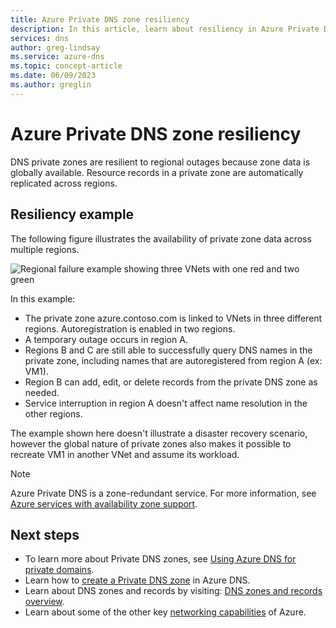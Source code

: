 ```yaml
---
title: Azure Private DNS zone resiliency
description: In this article, learn about resiliency in Azure Private DNS zones.
services: dns
author: greg-lindsay
ms.service: azure-dns
ms.topic: concept-article
ms.date: 06/09/2023
ms.author: greglin
---
```


# Azure Private DNS zone resiliency

DNS private zones are resilient to regional outages because zone data is globally available. Resource records in a private zone are automatically replicated across regions. 

## Resiliency example

The following figure illustrates the availability of private zone data across multiple regions.

![Regional failure example showing three VNets with one red and two green](media/private-dns-resiliency/resiliency-example.png)

In this example:
- The private zone azure.contoso.com is linked to VNets in three different regions. Autoregistration is enabled in two regions.
- A temporary outage occurs in region A.
- Regions B and C are still able to successfully query DNS names in the private zone, including names that are autoregistered from region A (ex: VM1).
- Region B can add, edit, or delete records from the private DNS zone as needed.
- Service interruption in region A doesn't affect name resolution in the other regions.

The example shown here doesn't illustrate a disaster recovery scenario, however the global nature of private zones also makes it possible to recreate VM1 in another VNet and assume its workload.

> [!NOTE]
> Azure Private DNS is a zone-redundant service. For more information, see [Azure services with availability zone support](/azure/reliability/availability-zones-service-support). 

## Next steps
- To learn more about Private DNS zones, see [Using Azure DNS for private domains](private-dns-overview.md).
- Learn how to [create a Private DNS zone](./private-dns-getstarted-powershell.md) in Azure DNS.
- Learn about DNS zones and records by visiting: [DNS zones and records overview](dns-zones-records.md).
- Learn about some of the other key [networking capabilities](../networking/fundamentals/networking-overview.md) of Azure.
